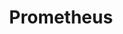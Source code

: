 ---
title: "Prometheus"
year: 2012
rating: 2.5
stars: "★★½"
rewatched: true
permalink: "prometheus"
watched_on: 2024-09-20
---
